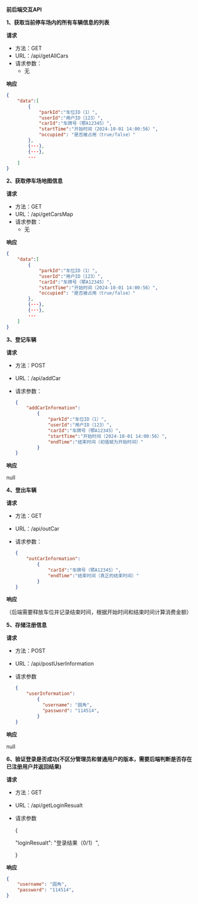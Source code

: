 **前后端交互API**



**1、获取当前停车场内的所有车辆信息的列表**

**请求**

* 方法：GET
* URL：/api/getAllCars
* 请求参数：
  * 无

**响应**

```json
{
	"data":[
        {
            "parkId":"车位ID（1）",
            "userId":"用户ID（123）",
            "carId":"车牌号（鄂A12345）",
            "startTime":"开始时间（2024-10-01 14:00:56）",
            "occupied": "是否被占用（true/false）"
        },
        {···},
        {···},
        ···
    ]
}
```



**2、获取停车场地图信息**

**请求**

* 方法：GET
* URL：/api/getCarsMap
* 请求参数：
  * 无

**响应**

```json
{
	"data":[
        {
            "parkId":"车位ID（1）",
            "userId":"用户ID（123）",
            "carId":"车牌号（鄂A12345）",
            "startTime":"开始时间（2024-10-01 14:00:56）",
            "occupied": "是否被占用（true/false）"
        },
        {···},
        {···},
        ···
    ]
}
```



**3、登记车辆**

**请求**

* 方法：POST

* URL：/api/addCar

* 请求参数：

  ```json
  {
      "addCarInformation":
          {
              "parkId":"车位ID（1）",
              "userId":"用户ID（123）",
              "carId":"车牌号（鄂A12345）",
              "startTime":"开始时间（2024-10-01 14:00:56）",
              "endTime":"结束时间（初值赋为开始时间）"
          }
  }
  ```

**响应**

null



**4、登出车辆**

**请求**

* 方法：GET
* URL：/api/outCar
* 请求参数：
  
  ```json
  {
      "outCarInformation":
          {
              "carId":"车牌号（鄂A12345）",
              "endTime":"结束时间（真正的结束时间）"
          }
  }
  ```

**响应**

（后端需要释放车位并记录结束时间，根据开始时间和结束时间计算消费金额）



**5、存储注册信息**

**请求**

- 方法：POST

- URL：/api/postUserInformation

- 请求参数

  ```json
  {
      "userInformation":
          {
            "username": "圆角",
            "password": "114514",
          }
  }
  ```

**响应**

null



**6、验证登录是否成功(不区分管理员和普通用户的版本，需要后端判断是否存在已注册用户并返回结果)**

**请求**

- 方法：GET

- URL：/api/getLoginResualt

- 请求参数

  {
  
  "loginResualt": "登录结果（0/1）",
  
  }

**响应**

```json
{
    "username": "圆角",
	"password": "114514",
}
```





